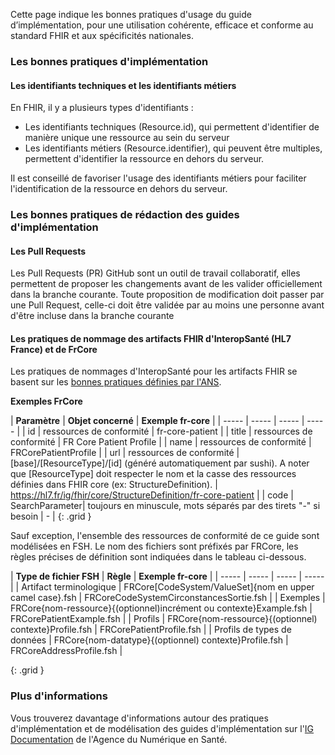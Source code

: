 Cette page indique les bonnes pratiques d'usage du guide d’implémentation, pour une utilisation cohérente, efficace et conforme au standard FHIR et aux spécificités nationales.

### Les bonnes pratiques d'implémentation

#### Les identifiants techniques et les identifiants métiers

En FHIR, il y a plusieurs types d'identifiants :

* Les identifiants techniques (Resource.id), qui permettent d'identifier de manière unique une ressource au sein du serveur
* Les identifiants métiers (Resource.identifier), qui peuvent être multiples, permettent d'identifier la ressource en dehors du serveur.

Il est conseillé de favoriser l'usage des identifiants métiers pour faciliter l'identification de la ressource en dehors du serveur.

### Les bonnes pratiques de rédaction des guides d'implémentation

#### Les Pull Requests

Les Pull Requests (PR) GitHub sont un outil de travail collaboratif, elles permettent de proposer les changements avant de les valider officiellement dans la branche courante. Toute proposition de modification doit passer par une Pull Request, celle-ci doit être validée par au moins une personne avant d'être incluse dans la branche courante

#### Les pratiques de nommage des artifacts FHIR d'InteropSanté (HL7 France) et de FrCore

Les pratiques de nommages d'InteropSanté pour les artifacts FHIR se basent sur les [bonnes pratiques définies par l'ANS](https://interop.esante.gouv.fr/ig/documentation/bonnes_pratiques_modeler.html).

**Exemples FrCore**

| **Paramètre** | **Objet concerné** | **Exemple fr-core** |
| ----- | ----- | ----- | ----- |
| id | ressources de conformité | fr-core-patient |
| title | ressources de conformité | FR Core Patient Profile |
| name | ressources de conformité | FRCorePatientProfile |
| url | ressources de conformité |  [base]/[ResourceType]/[id] (généré automatiquement par sushi). A noter que [ResourceType] doit respecter le nom et la casse des ressources définies dans FHIR core (ex: StructureDefinition). | https://hl7.fr/ig/fhir/core/StructureDefinition/fr-core-patient |
| code  | SearchParameter|  toujours en minuscule, mots séparés par des tirets "-" si besoin | - |
{: .grid }

Sauf exception, l'ensemble des ressources de conformité de ce guide sont modélisées en FSH. Le nom des fichiers sont préfixés par FRCore, les règles précises de définition sont indiquées dans le tableau ci-dessous.

| **Type de fichier FSH** | **Règle** | **Exemple fr-core** |
| ----- | ----- | ----- | ----- |
| Artifact terminologique | FRCore[CodeSystem/ValueSet]{nom en upper camel case}.fsh | FRCoreCodeSystemCirconstancesSortie.fsh |
| Exemples | FRCore{nom-ressource}{(optionnel)incrément ou contexte}Example.fsh | FRCorePatientExample.fsh |
| Profils | FRCore{nom-ressource}{(optionnel) contexte}Profile.fsh | FRCorePatientProfile.fsh |
| Profils de types de données | FRCore{nom-datatype}{(optionnel) contexte}Profile.fsh | FRCoreAddressProfile.fsh |

{: .grid }


### Plus d'informations

Vous trouverez davantage d'informations autour des pratiques d'implémentation et de modélisation des guides d'implémentation sur l'[IG Documentation](https://interop.esante.gouv.fr/ig/documentation) de l'Agence du Numérique en Santé.
